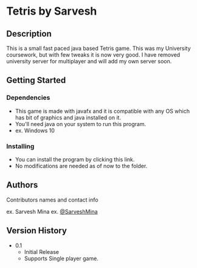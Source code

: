 # Tetris by Sarvesh

## Description

This is a small fast paced java based Tetris game. This was my University coursework, but with few 
tweaks it is now very good. I have removed university server for multiplayer and will add my own 
server soon.

## Getting Started

### Dependencies

* This game is made with javafx and it is compatible with any OS which has bit of graphics and java installed on it.
* You'll need java on your system to run this program.
* ex. Windows 10

### Installing

* You can install the program by clicking this link.
* No modifications are needed as of now to the folder.

## Authors

Contributors names and contact info

ex. Sarvesh Mina 
ex. [@SarveshMina](https://www.linkedin.com/in/sarvesh-mina-705a81210/)

## Version History

* 0.1
    * Initial Release
    * Supports Single player game.
